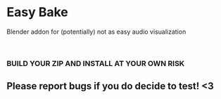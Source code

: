 # Easy Bake
Blender addon for (potentially) not as easy audio visualization

&nbsp;

### BUILD YOUR ZIP AND INSTALL AT YOUR OWN RISK

## Please report bugs if you do decide to test! <3

&nbsp;
